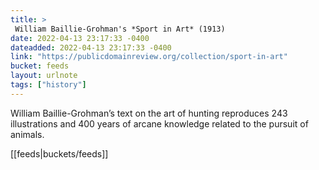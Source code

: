 ```yaml
---
title: > 
 William Baillie-Grohman's *Sport in Art* (1913)
date: 2022-04-13 23:17:33 -0400
dateadded: 2022-04-13 23:17:33 -0400
link: "https://publicdomainreview.org/collection/sport-in-art"
bucket: feeds
layout: urlnote
tags: ["history"]
--- 
```

William Baillie-Grohman’s text on the art of hunting reproduces 243 illustrations and 400 years of arcane knowledge related to the pursuit of animals.
 <!-- end excerpt --> 
<div class='bucket'>[[feeds|buckets/feeds]]</div> 
